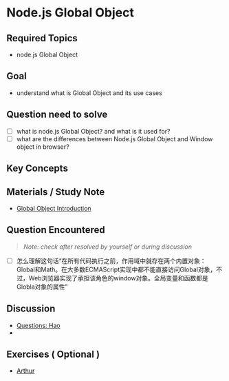 # **Node.js Global Object**

## **Required Topics**

- node.js Global Object

## **Goal**

- understand what is Global Object and its use cases

## **Question need to solve**

- [ ] what is node.js Global Object? and what is it used for?
- [ ] what are the differences between Node.js Global Object and Window object in browser?

## **Key Concepts**


## **Materials / Study Note**
- [Global Object Introduction](https://www.w3cschool.cn/nodejs/nodejs-global-object.html)

## **Question Encountered**

>*Note: check after resolved by yourself or during discussion*

- [ ] 怎么理解这句话“在所有代码执行之前，作用域中就存在两个内置对象：Global和Math。在大多数ECMAScript实现中都不能直接访问Global对象，不过，Web浏览器实现了承担该角色的window对象。全局变量和函数都是Globla对象的属性”


## **Discussion**

- [Questions: Hao](assets/question_Hao.js)
- 
## **Exercises** ( Optional )
- [Arthur](assets/Question_Arthur.js)